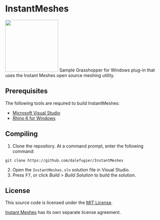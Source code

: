 # InstantMeshes
<img width="170" height="166" src="https://github.com/wjakob/instant-meshes/raw/master/resources/icon.png">
Sample Grasshopper for Windows plug-in that uses the Instant Meshes open source meshing utility.

## Prerequisites

The following tools are required to build InstantMeshes:

- [Microsoft Visual Studio](https://visualstudio.microsoft.com/)
- [Rhino 6 for Windows](https://www.rhino3d.com/)

##  Compiling

1. Clone the repository. At a command prompt, enter the following command:
```
git clone https://github.com/dalefugier/InstantMeshes
```
2. Open the `InstantMeshes.sln` solution file in Visual Studio.
4. Press <kbd>F7</kbd>, or click *Build > Build Solution*  to build the solution.

## License
This source code is licensed under the [MIT License](https://github.com/dalefugier/InstantMeshes/blob/master/LICENSE).

[Instant Meshes](https://github.com/wjakob/instant-meshes/blob/master/LICENSE.txt) has its own separate license agreement.

